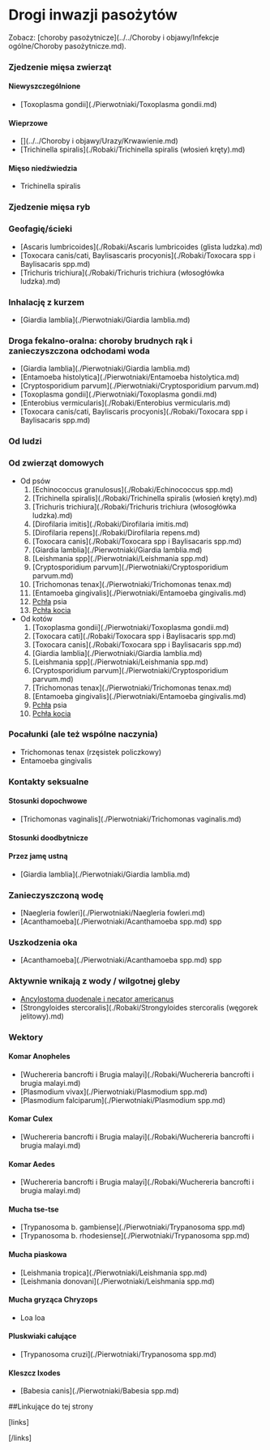 # Drogi inwazji pasożytów

Zobacz: [choroby pasożytnicze](../../Choroby i objawy/Infekcje ogólne/Choroby pasożytnicze.md).



### Zjedzenie mięsa zwierząt

#### Niewyszczególnione

- [Toxoplasma gondii](./Pierwotniaki/Toxoplasma gondii.md)





#### Wieprzowe

- [](../../Choroby i objawy/Urazy/Krwawienie.md)
- [Trichinella spiralis](./Robaki/Trichinella spiralis (włosień kręty).md)





#### Mięso niedźwiedzia

- Trichinella spiralis





### Zjedzenie mięsa ryb



### Geofagię/ścieki

- [Ascaris lumbricoides](./Robaki/Ascaris lumbricoides (glista ludzka).md)
- [Toxocara canis/cati, Baylisascaris procyonis](./Robaki/Toxocara spp i Baylisacaris spp.md)
- [Trichuris trichiura](./Robaki/Trichuris trichiura (włosogłówka ludzka).md)





### Inhalację z kurzem

- [Giardia lamblia](./Pierwotniaki/Giardia lamblia.md)





### Droga fekalno-oralna: choroby brudnych rąk i zanieczyszczona odchodami woda

- [Giardia lamblia](./Pierwotniaki/Giardia lamblia.md)
- [Entamoeba histolytica](./Pierwotniaki/Entamoeba histolytica.md)
- [Cryptosporidium parvum](./Pierwotniaki/Cryptosporidium parvum.md)
- [Toxoplasma gondii](./Pierwotniaki/Toxoplasma gondii.md)
- [Enterobius vermicularis](./Robaki/Enterobius vermicularis.md)
- [Toxocara canis/cati, Bayliscaris procyonis](./Robaki/Toxocara spp i Baylisacaris spp.md)





### Od ludzi



### Od zwierząt domowych

- Od psów
  1. [Echinococcus granulosus](./Robaki/Echinococcus spp.md)
  2. [Trichinella spiralis](./Robaki/Trichinella spiralis (włosień kręty).md)
  3. [Trichuris trichiura](./Robaki/Trichuris trichiura (włosogłówka ludzka).md)
  4. [Dirofilaria imitis](./Robaki/Dirofilaria imitis.md)
  5. [Dirofilaria repens](./Robaki/Dirofilaria repens.md)
  6. [Toxocara canis](./Robaki/Toxocara spp i Baylisacaris spp.md)
  7. [Giardia lamblia](./Pierwotniaki/Giardia lamblia.md)
  8. [Leishmania spp](./Pierwotniaki/Leishmania spp.md)
  9. [Cryptosporidium parvum](./Pierwotniaki/Cryptosporidium parvum.md)
  10. [Trichomonas tenax](./Pierwotniaki/Trichomonas tenax.md)
  11. [Entamoeba gingivalis](./Pierwotniaki/Entamoeba gingivalis.md)
  12. [Pchła](../Stawonogi/Pchły.md) psia
  13. [Pchła kocia](../Stawonogi/Pchły.md)
- Od kotów
  1. [Toxoplasma gondii](./Pierwotniaki/Toxoplasma gondii.md)
  2. [Toxocara cati](./Robaki/Toxocara spp i Baylisacaris spp.md)
  3. [Toxocara canis](./Robaki/Toxocara spp i Baylisacaris spp.md)
  4. [Giardia lamblia](./Pierwotniaki/Giardia lamblia.md)
  5. [Leishmania spp](./Pierwotniaki/Leishmania spp.md)
  6. [Cryptosporidium parvum](./Pierwotniaki/Cryptosporidium parvum.md)
  7. [Trichomonas tenax](./Pierwotniaki/Trichomonas tenax.md)
  8. [Entamoeba gingivalis](./Pierwotniaki/Entamoeba gingivalis.md)
  9. [Pchła](../Stawonogi/Pchły.md) psia
  10. [Pchła kocia](../Stawonogi/Pchły.md)



### Pocałunki (ale też wspólne naczynia)

- Trichomonas tenax (rzęsistek policzkowy)
- Entamoeba gingivalis





### Kontakty seksualne

#### Stosunki dopochwowe

- [Trichomonas vaginalis](./Pierwotniaki/Trichomonas vaginalis.md)





#### Stosunki doodbytnicze



#### Przez jamę ustną

- [Giardia lamblia](./Pierwotniaki/Giardia lamblia.md)




### Zanieczyszczoną wodę

- [Naegleria fowleri](./Pierwotniaki/Naegleria fowleri.md)
- [Acanthamoeba](./Pierwotniaki/Acanthamoeba spp.md) spp





### Uszkodzenia oka

- [Acanthamoeba](./Pierwotniaki/Acanthamoeba spp.md) spp





### Aktywnie wnikają z wody / wilgotnej gleby

- [Ancylostoma duodenale i necator americanus](./Robaki/Tęgoryjce.md)
- [Strongyloides stercoralis](./Robaki/Strongyloides stercoralis (węgorek jelitowy).md)





### Wektory

#### Komar Anopheles

- [Wuchereria bancrofti i Brugia malayi](./Robaki/Wuchereria bancrofti i brugia malayi.md)
- [Plasmodium vivax](./Pierwotniaki/Plasmodium spp.md)
- [Plasmodium falciparum](./Pierwotniaki/Plasmodium spp.md)





#### Komar Culex

- [Wuchereria bancrofti i Brugia malayi](./Robaki/Wuchereria bancrofti i brugia malayi.md)





#### Komar Aedes

-  [Wuchereria bancrofti i Brugia malayi](./Robaki/Wuchereria bancrofti i brugia malayi.md)





#### Mucha tse-tse

-  [Trypanosoma b. gambiense](./Pierwotniaki/Trypanosoma spp.md)
-  [Trypanosoma b. rhodesiense](./Pierwotniaki/Trypanosoma spp.md)





#### Mucha piaskowa

- [Leishmania tropica](./Pierwotniaki/Leishmania spp.md)
- [Leishmania donovani](./Pierwotniaki/Leishmania spp.md)





#### Mucha gryząca Chryzops

- Loa loa





#### Pluskwiaki całujące

- [Trypanosoma cruzi](./Pierwotniaki/Trypanosoma spp.md)





#### Kleszcz Ixodes

- [Babesia canis](./Pierwotniaki/Babesia spp.md)








##Linkujące do tej strony

[links]


[/links]

